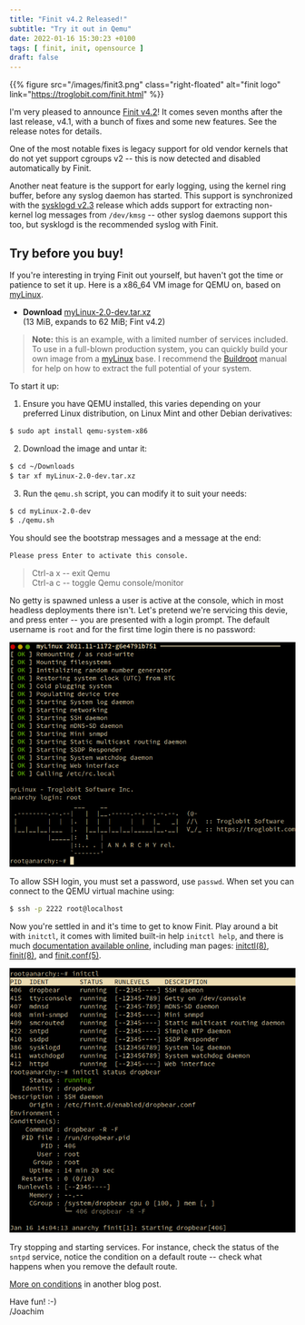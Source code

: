 ```yaml
---
title: "Finit v4.2 Released!"
subtitle: "Try it out in Qemu"
date: 2022-01-16 15:30:23 +0100
tags: [ finit, init, opensource ]
draft: false
---
```

{{% figure src="/images/finit3.png" class="right-floated" alt="finit logo" link="https://troglobit.com/finit.html" %}}

I'm very pleased to announce [Finit v4.2][]!  It comes seven months
after the last release, v4.1, with a bunch of fixes and some new
features.  See the release notes for details.

<!--more-->

One of the most notable fixes is legacy support for old vendor kernels
that do not yet support cgroups v2 -- this is now detected and
disabled automatically by Finit.

Another neat feature is the support for early logging, using the
kernel ring buffer, before any syslog daemon has started.  This
support is synchronized with the [sysklogd v2.3][] release which adds
support for extracting non-kernel log messages from `/dev/kmsg` --
other syslog daemons support this too, but sysklogd is the recommended
syslog with Finit.

## Try before you buy!

If you're interesting in trying Finit out yourself, but haven't got
the time or patience to set it up.  Here is a x86_64 VM image for QEMU
on, based on [myLinux][].

  * **Download** [myLinux-2.0-dev.tar.xz][download]  
    (13 MiB, expands to 62 MiB; Fint v4.2)

> **Note:** this is an example, with a limited number of services
>           included.  To use in a full-blown production system, you
>           can quickly build your own image from a [myLinux][] base.
>           I recommend the [Buildroot][] manual for help on how to
>           extract the full potential of your system.

To start it up:

  1. Ensure you have QEMU installed, this varies depending on your
     preferred Linux distribution, on Linux Mint and other Debian
	 derivatives:

```Bash
$ sudo apt install qemu-system-x86
```

  2. Download the image and untar it:

```Bash
$ cd ~/Downloads
$ tar xf myLinux-2.0-dev.tar.xz
```

  3. Run the `qemu.sh` script, you can modify it to suit your needs:

```Bash
$ cd myLinux-2.0-dev
$ ./qemu.sh
```

You should see the bootstrap messages and a message at the end:

```Bash
Please press Enter to activate this console.
```

> Ctrl-a x -- exit Qemu  
> Ctrl-a c -- toggle Qemu console/monitor

No getty is spawned unless a user is active at the console, which in
most headless deployments there isn't.  Let's pretend we're servicing
this devie, and press enter -- you are presented with a login prompt.
The default username is `root` and for the first time login there is
no password:

![](/images/finit-v4.2-first-boot.png)

To allow SSH login, you must set a password, use `passwd`.  When set
you can connect to the QEMU virtual machine using:

```Bash
$ ssh -p 2222 root@localhost
```

Now you're settled in and it's time to get to know Finit.  Play around a
bit with `initctl`, it comes with limited built-in help `initctl help`,
and there is much [documentation available online][docs], including man
pages: [initctl(8)][], [finit(8)][], and [finit.conf(5)][].

![](/images/finit-v4.2-initctl.png)

Try stopping and starting services.  For instance, check the status of
the `sntpd` service, notice the condition on a default route -- check
what happens when you remove the default route.

[More on conditions](/post/2022-01-09-dependency-handling-in-finit/)
in another blog post.

Have fun! :-)  
 /Joachim

[Finit v4.2]:    https://github.com/troglobit/finit/releases/tag/4.2
[sysklogd v2.3]: https://github.com/troglobit/sysklogd/releases/tag/v2.3.0
[myLinux]:       https://github.com/troglobit/myLinux
[download]:      https://ftp.troglobit.com/myLinux/myLinux-2.0-dev.tar.xz
[Buildroot]:     https://buildroot.org/
[docs]:          https://github.com/troglobit/finit/tree/master/doc
[initctl(8)]:    https://man.troglobit.com/man8/initctl.8.html
[finit(8)]:      https://man.troglobit.com/man8/finit.8.html
[finit.conf(5)]: https://man.troglobit.com/man5/finit.conf.5.html
